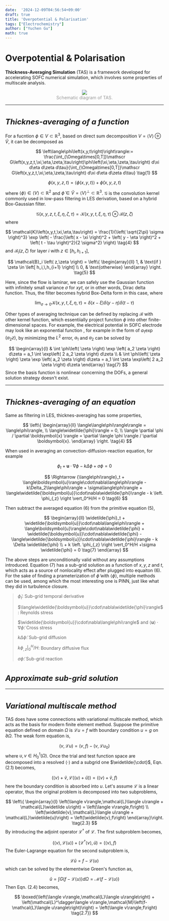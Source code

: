 ```yaml
---
date:  '2024-12-09T04:56:54+09:00'
draft: true
title: 'Overpotential & Polarisation'
tags: ["Electrochemistry"]
author: ["Yuchen Gu"]
math: true
---
```


# Overpotential & Polarisation

**Thickness-Averaging Simulation** (TAS) is a framework developed for accelerating SOFC numerical simulation, which involves some properties of multiscale analysis.

<div style="text-align: center;">
    <img src="https://picx.zhimg.com/v2-981dd6300409dddb308af401857fc05c_1440w.png?source=d16d100b" style="max-width: 60%; height: auto;">
    <div style="color: grey; opacity: 0.8;">Schematic diagram of TAS.</div>
</div>

___

# <font size=5>*Thicknes-averaging of a function*</font>

For a fucntion $\phi \in V \subset \mathbb{R}^3$, based on direct sum decomposition $V = \langle V \rangle \oplus \widetilde{V}$, it can be decomposed as

$$
\left\langle\phi\left(x,y,t\right)\right\rangle:= \frac{\int_{\Omega\times[0,T]}\mathscr G\left(x,y,z,t,\xi,\eta,\zeta,\tau\right)\phi\left(\xi,\eta,\zeta,\tau\right) d\xi d\eta d\zeta d\tau}{\int_{\Omega\times[0,T]}\mathscr G\left(x,y,z,t,\xi,\eta,\zeta,\tau\right) d\xi d\eta d\zeta d\tau} \tag{1}
$$

$$
\phi\left(x,y,z,t\right)=\left\langle\phi\left(x,y,t\right)\right\rangle+\widetilde\phi\left(x,y,z,t\right) \tag{2}
$$

where $\langle \phi \rangle \in \langle V \rangle \subset \mathbb{R}^2$ and $\widetilde{\phi} \in \widetilde{V} = \langle V \rangle^\perp \subset \mathbb{R}^3$. $\mathscr{G}$ is the convolution kernel commonly used in low-pass filtering in LES derivation, based on a hybrid Box-Gaussian filter.

$$
\mathscr G\left(x,y,z,t,\xi,\eta,\zeta,\tau\right) = \mathcal{K} \left( x,y,t,\xi,\eta,\tau \right) \otimes \mathcal{B} \left( z, \zeta \right) \tag{3}
$$
where

$$
\mathcal{K}\left(x,y,t,\xi,\eta,\tau\right) = \frac{1}{\left( \sqrt{2\pi} \sigma \right)^3} \exp \left( - \frac{\left( x - \xi \right)^2 + \left( y - \eta \right)^2 + \left( t - \tau \right)^2}{2 \sigma^2} \right) \tag{4}
$$
and $\mathcal{B}_i\left( z, \zeta \right)$ for layer $i$ with $z \in \left[ h_i,\,h_{i+1} \right]$,

$$
\mathcal{B}_i \left( z,\zeta \right) = \left\{ 
		\begin{array}{ll}
			1, & \text{if } \zeta \in \left[ h_i,\,h_{i+1} \right] \\
			0, & \text{otherwise}
		\end{array}
	\right. \tag{5}
$$

Here, since the flow is laminar, we can safely use the Gaussian function with infinitely small variance $\sigma$ for $xyt$, or in other words, Dirac delta function. Thus, the filter becomes hybrid Box-Delta form in this case, where

$$
\lim_{\sigma \to 0} \mathcal{K}\left(x,y,t,\xi,\eta,\tau\right) = \delta\left(x-\xi\right)\delta\left(y-\eta\right)\delta\left(t-\tau\right) \tag{6}
$$

Other types of averaging technique can be defined by replacing $\mathcal{B}$ with other kernel function, which essentiially project function $\phi$ into other finite-dimensional spaces. For example, the electrical potential in SOFC electrode may look like an exponential function , for example in the form of $a_1 \exp \left( a_2 z \right)$, by minimizing the $L^2$ error, $a_1$ and $a_2$ can be solved by

$$
\begin{array}{l}
    & \int \phi\left( \zeta \right) \exp \left( a_2 \zeta \right) d\zeta = a_1 \int \exp\left( 2 a_2 \zeta \right) d\zeta \\
    & \int \phi\left( \zeta \right) \zeta \exp \left( a_2 \zeta \right) d\zeta = a_1 \int \zeta \exp\left( 2 a_2 \zeta \right) d\zeta
\end{array} \tag{7}
$$
Since the basis function is nonlinear concerning the DOFs, a general solution strategy doesn't exist.

---
# <font size=5>*Thicknes-averaging of an equation*</font>

Same as filtering in LES, thicknes-averaging has some properties,

$$
\left\{
   \begin{array}{ll}
    \langle\langle\phi\rangle\rangle = \langle\phi\rangle, \\
    \langle\widetilde{\phi}\rangle = 0, \\
    \langle \partial \phi / \partial \boldsymbol{x} \rangle = \partial \langle \phi \rangle / \partial \boldsymbol{x}.
   \end{array} 
   \right. \tag{4}
$$

When used in averaging an convection-diffusion-reaction equation, for example

$$
\phi_t + \boldsymbol{u}\cdot\nabla\phi - k \Delta \phi + \sigma\phi = 0 \tag{5} 
$$

$$
\Rightarrow {\langle\phi\rangle}_t + \langle\boldsymbol{u}\rangle\cdot\nabla\langle\phi\rangle - k\Delta_2\langle\phi\rangle + \sigma\langle\phi\rangle + \langle\widetilde{\boldsymbol{u}}\cdot\nabla\widetilde{\phi}\rangle - k \left. \phi_{,z} \right \vert_0^H/H = 0 \tag{6}
$$

Then subtract the averaged equation (6) from the primitive equation (5),

$$
\begin{array}{ll}
    \widetilde{\phi}_t + \widetilde{\boldsymbol{u}}\cdot\nabla\langle\phi\rangle + \langle\boldsymbol{u}\rangle\cdot\nabla\widetilde{\phi} + \widetilde{\boldsymbol{u}}\cdot\nabla\widetilde{\phi} - \langle\widetilde{\boldsymbol{u}}\cdot\nabla\widetilde{\phi}\rangle - k \Delta \widetilde{\phi} \\
    + k \left. \phi_{,z} \right \vert_0^H/H +\sigma \widetilde{\phi} = 0 \tag{7}
\end{array}
$$

The above steps are unconditionally valid without any assumptions introduced. Equation (7) has a sub-grid solution as a function of $x,\,y,\,z$ and $t$, which acts as a source of nonlocality effect after plugged into equaiton (6). For the sake of finding a prameterization of $\widetilde{\phi}$ with $\langle\phi\rangle$, multiple methods can be used, among which the most interesting one is PINN, just like what they did in turbulence closure.

>$\widetilde{\phi}_t$: Sub-grid temporal derivative
> 
>$\langle\widetilde{\boldsymbol{u}}\cdot\nabla\widetilde{\phi}\rangle$: Reynolds stress
>
>$\widetilde{\boldsymbol{u}}\cdot\nabla\langle\phi\rangle$ and $\langle\boldsymbol{u}\rangle\cdot\nabla\widetilde{\phi}$: Cross stress
>
>$k\Delta\widetilde{\phi}$: Sub-grid diffusion
>
>$k \left. \phi_{,z} \right \vert_0^H/H$: Boundary diffusive flux
>
>$\sigma\widetilde{\phi}$: Sub-grid reaction

# <font size=5>*Approximate sub-grid solution*</font>

---
# <font size=5>*Variational multiscale method*</font>
TAS does have some connections with variational multiscale method, which acts as the basis for modern finite element method. Suppose the primitive equation defined on domain $\Omega$ is $\mathcal{L} u = f$ with boundary condition $u = g$ on $\partial \Omega$. The weak form equation is,

$$
\left(v,\mathcal{L} u\right) = \left(v,f\right) - \left(v,\mathcal{L}u_0\right) \tag{2.1}
$$
where $u,v \in H^1_0 \left(\Omega\right)$. Once the trial and test function space are decomposed into a resolved $\langle\cdot\rangle$ and a subgrid one $\widetilde{\cdot}$, Eqn.(2.1) becomes,

$$
\left(\langle v\rangle + \widetilde{v},\mathcal{L}\left( \langle u\rangle + \widetilde{u}\right)\right) = \left(\langle v\rangle + \widetilde{v},f\right) \tag{2.2}
$$
here the boundary condition is absorbed into $u$. Let's assume $\mathcal{L}$ is a linear operator, thus the original problem is decomposed into two subproblems,

$$
\left\{
    \begin{array}{l}
    \left(\langle v\rangle,\mathcal{L}\langle u\rangle + \mathcal{L}\widetilde
    u\right) = \left(\langle v\rangle,f\right) \\
    \left(\widetilde{v},\mathcal{L}\langle u\rangle + \mathcal{L}\widetilde{u}\right) = \left(\widetilde{v},f\right)
\end{array}\right. \tag{2.3}
$$
By introducing the adjoint operator $\mathcal{L}^\dagger$ of $\mathcal{L}$. The first subproblem becomes,

$$
\left(\langle v\rangle,\mathcal{L}\langle u\rangle\right) + \left(\mathcal{L}^\dagger\langle v\rangle,\widetilde u\right) = \left(\langle v\rangle,f\right) \tag{2.4}
$$
 The Euler-Lagrange equation for the second subproblem is,

 $$
 \mathcal{L}\widetilde{u} = f - \mathcal{L}\langle u\rangle \tag{2.5}
 $$
which can be solved by the elementwise Green's function as,

$$
\widetilde{u} = \int G\left(f-\mathcal{L}\langle u\rangle\right) d\Omega = \mathcal{M}\left(f-\mathcal{L}\langle u\rangle\right) \tag{2.6}
$$
Then Eqn. (2.4) becomes,

$$
\boxed{\left(\langle v\rangle,\mathcal{L}\langle u\rangle\right) + \left(\mathcal{L}^\dagger\langle v\rangle,\mathcal{M}\left(f-\mathcal{L}\langle u\rangle\right)\right) = \left(\langle v\rangle,f\right) \tag{2.7}}
$$
